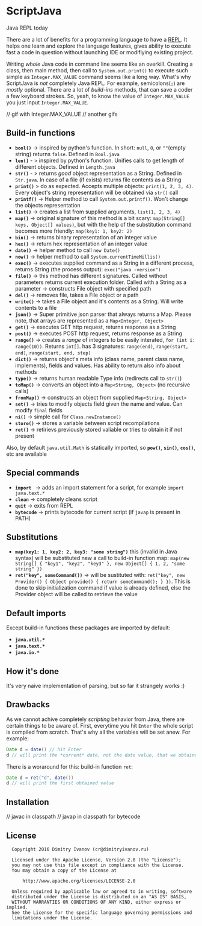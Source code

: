 # ScriptJava
Java REPL today


There are a lot of benefits for a programming language to have a [REPL](https://en.wikipedia.org/wiki/Read%E2%80%93eval%E2%80%93print_loop). It helps one learn and explore the language features, gives ability to execute fast a code in question without launching IDE or modifiying existing project.



Writing *whole* Java code in command line seems like an overkill. Creating a class, then main method, then call to `System.out.print()` to execute such simple as `Integer.MAX_VALUE` command seems like a long way. What's why ScriptJava is *not* completely Java REPL. For example, semicolons(`;`) are *mostly* optional. There are a lot of *build-ins* methods, that can save a coder a few keyboard strokes. So, yeah, to know the value of `Integer.MAX_VALUE` you just input `Integer.MAX_VALUE`.

// gif with Integer.MAX_VALUE
// another gifs

## Build-in functions
* **`bool()`** -> inspired by python's function. In short: `null`, `0`, or `""`(empty string) returns `false`. Defined in `Bool.java`
* **`len()`** - > inspired by python's function. Unifies calls to get length of different objects. Defined in `Length.java`
* **`str()`** - > returns *good* object representation as a String. Defined in `Str.java`. In case of a file (if exists) returns file contents as a String
* **`print()`** > do as expected. Accepts multiple objects: `print(1, 2, 3, 4)`. Every object's string representation will be obtained via `str()` call
* **`printf()`** -> Helper method to call `System.out.printf()`. Won't change the objects representation
* **`list()`** -> creates a list from supplied arguments, `list(1, 2, 3, 4)`
* **`map()`** -> original signature of this method is a bit scary: `map(String[] keys, Object[] values)`, but with the help of the substitution command becomes more friendly: `map(key1: 1, key2: 2)`
* **`bin()`** -> returns binary representation of an integer value
* **`hex()`** -> return hex representation of an integer value
* **`date()`** -> helper method to call `new Date()`
* **`now()`** -> helper method to call `System.currentTimeMillis()`
* **`exec()`** -> executes supplied command as a String in a different process, returns String (the process output): `exec("java -version")`
* **`file()`** -> this method has different signatures. Called without parameters returns current execution folder. Called with a String as a parameter -> constructs File object with specified path
* **`del()`** -> removes file, takes a File object or a path
* **`write()`** -> takes a File object and it's contents as a String. Will write contents to a file
* **`json()`** -> Super primitive json parser that always returns a Map. Please note, that arrays are represented as a `Map<Integer, Object>`
* **`get()`** -> executes GET http request, returns response as a String
* **`post()`** -> executes POST http request, returns response as a String
* **`range()`** -> creates a *range* of integers to be easily interated, `for (int i: range(10))`. Returns `int[]`. has 3 signatures: `range(end)`, `range(start, end)`, `range(start, end, step)`
* **`dict()`** -> returns object's meta info (class name, parent class name, implements), fields and values. Has ability to return also info about methods
* **`type()`** -> returns human readable Type info (redirects call to `str()`)
* **`toMap()`** -> converts an object into a `Map<String, Object>` (no recursive calls)
* **`fromMap()`** -> constructs an object from supplied `Map<String, Object>`
* **`set()`** -> tries to modify objects field given the name and value. Can modify `final` fields
* **`ni()`** -> simple call for `Class.newInstance()`
* **`store()`** -> stores a variable between script recompilations
* **`ret()`** -> retirievs previously stored valiable or tries to obtain it if not present

Also, by default `java.util.Math` is statically imported, so **`pow()`**, **`sin()`**, **`cos()`**, etc are available

## Special commands
* **`import `** -> adds an import statement for a script, for example `import java.text.*`
* **`clean`** -> completely cleans script
* **`quit`** -> exits from REPL
* **`bytecode`** -> prints bytecode for current script (if `javap` is present in PATH)


## Substitutions
* **`map(key1: 1, key2: 2, key3: "some string")`** this (invalid in Java syntax) will be substituted new a call to build-in function map: `map(new String[] { "key1", "key2", "key3" }, new Object[] { 1, 2, "some string" })`
* **`ret("key", someCommand())`** -> will be sustituted with: `ret("key", new Provider() { Object provide() { return someCommand(); } })`. This is done to skip initialization command if value is already defined, else the Provider object will be called to retrieve the value

## Default imports
Except build-in functions these packages are imported by default:
* **`java.util.*`**
* **`java.text.*`**
* **`java.io.*`**

## How it's done
It's very naive implementation of parsing, but so far it strangely works :)

## Drawbacks
As we cannot achive completely *scripting* behavior from Java, there are certain things to be aware of. First, everytime you hit `Enter` the whole script is compiled from scratch. That's why all the variables will be set anew. For example:
```java
Date d = date() // hit Enter
d // will print the *current* date, not the date value, that we obtained earlier
```
There is a woraround for this: build-in function `ret`:
```java
Date d = ret("d", date())
d // will print the first obtained value
```

## Installation
// javac in classpath
// javap in classpath for bytecode


## License

```
  Copyright 2016 Dimitry Ivanov (cr@dimitryivanov.ru)

  Licensed under the Apache License, Version 2.0 (the "License");
  you may not use this file except in compliance with the License.
  You may obtain a copy of the License at

      http://www.apache.org/licenses/LICENSE-2.0

  Unless required by applicable law or agreed to in writing, software
  distributed under the License is distributed on an "AS IS" BASIS,
  WITHOUT WARRANTIES OR CONDITIONS OF ANY KIND, either express or implied.
  See the License for the specific language governing permissions and
  limitations under the License.
```